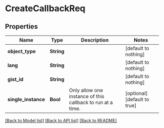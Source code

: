 # CreateCallbackReq


## Properties
Name | Type | Description | Notes
------------ | ------------- | ------------- | -------------
**object_type** | **String** |  | [default to nothing]
**lang** | **String** |  | [default to nothing]
**gist_id** | **String** |  | [default to nothing]
**single_instance** | **Bool** | Only allow one instance of this callback to run at a time. | [optional] [default to true]


[[Back to Model list]](../README.md#models) [[Back to API list]](../README.md#api-endpoints) [[Back to README]](../README.md)


